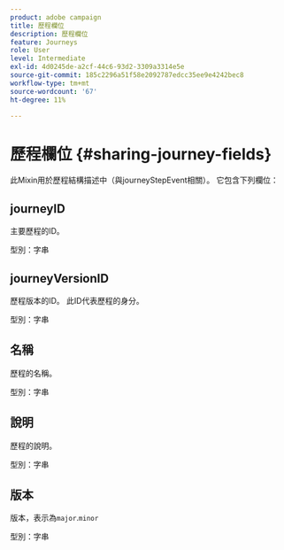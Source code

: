 ```yaml
---
product: adobe campaign
title: 歷程欄位
description: 歷程欄位
feature: Journeys
role: User
level: Intermediate
exl-id: 4d0245de-a2cf-44c6-93d2-3309a3314e5e
source-git-commit: 185c2296a51f58e2092787edcc35ee9e4242bec8
workflow-type: tm+mt
source-wordcount: '67'
ht-degree: 11%

---
```


# 歷程欄位 {#sharing-journey-fields}

此Mixin用於歷程結構描述中（與journeyStepEvent相關）。 它包含下列欄位：

## journeyID

主要歷程的ID。

型別：字串

## journeyVersionID

歷程版本的ID。 此ID代表歷程的身分。

型別：字串

## 名稱

歷程的名稱。

型別：字串

## 說明

歷程的說明。

型別：字串

## 版本

版本，表示為`major`.`minor`

型別：字串
